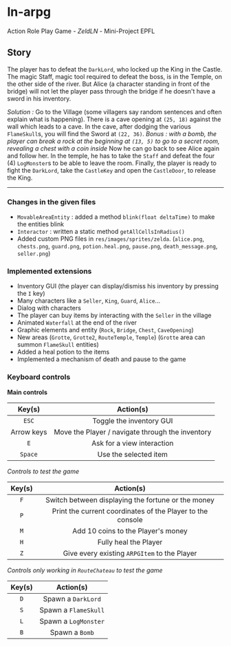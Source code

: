 # ln-arpg

Action Role Play Game - *ZeldLN* - Mini-Project EPFL

## Story
The player has to defeat the `DarkLord`, who locked up the King in the Castle. 
The magic Staff, magic tool required to defeat the boss, is in the Temple, on the other side of the river.
But Alice (a character standing in front of the bridge) will not let the player pass through the bridge if he doesn't have a sword in his inventory.

*Solution :* Go to the Village (some villagers say random sentences and often explain what is happening).
            There is a cave opening at `(25, 18)` against the wall which leads to a cave.
            In the cave, after dodging the various `FlameSkull`s, you will find the Sword at `(22, 36)`. 
            *Bonus : with a bomb, the player can break a rock at the beginning at `(13, 5)` to go to a secret room, revealing a chest with a coin inside*
            Now he can go back to see Alice again and follow her. In the temple, he has to take the `Staff` and defeat the four (4) `LogMonster`s to be able to leave the room.
            Finally, the player is ready to fight the `DarkLord`, take the `CastleKey` and open the `CastleDoor`, to release the King.
            
---

### Changes in the given files 
- `MovableAreaEntity` : added a method `blink(float deltaTime)` to make the entities blink
- `Interactor` : written a static method `getAllCellsInRadius()`
- Added custom PNG files in `res/images/sprites/zelda`. (`alice.png`, `chests.png`, `guard.png`, `potion.heal.png`, `pause.png`, `death_message.png`, `seller.png`)

### Implemented extensions
- Inventory GUI (the player can display/dismiss his inventory by pressing the `I` key)
- Many characters like a `Seller`, `King`, `Guard`, `Alice`...
- Dialog with characters
- The player can buy items by interacting with the `Seller` in the village
- Animated `Waterfall` at the end of the river
- Graphic elements and entity (`Rock`, `Bridge`, `Chest`, `CaveOpening`)
- New areas (`Grotte`, `Grotte2`, `RouteTemple`, `Temple`) (`Grotte` area can summon `FlameSkull` entities)
- Added a heal potion to the items
- Implemented a mechanism of death and pause to the game
            
### Keyboard controls

**Main controls**

|   Key(s)   |                     Action(s)                    |
|:----------:|:------------------------------------------------:|
|    `ESC`   |             Toggle the inventory GUI             |
| Arrow keys | Move the Player / navigate through the inventory |
|     `E`    |            Ask for a view interaction            |
|   `Space`  |               Use the selected item              |

*Controls to test the game*

| Key(s) |                          Action(s)                         |
|:------:|:----------------------------------------------------------:|
|   `F`  |     Switch between displaying the fortune or the money     |
|   `P`  | Print the current coordinates of the Player to the console |
|   `M`  |             Add 10 coins to the Player's money             |
|   `H`  |                    Fully heal the Player                   |
|   `Z`  |        Give every existing `ARPGItem` to the Player        |

*Controls only working in `RouteChateau` to test the game*

| Key(s) |       Action(s)      |
|:------:|:--------------------:|
|   `D`  |  Spawn a `DarkLord`  |
|   `S`  | Spawn a `FlameSkull` |
|   `L`  | Spawn a `LogMonster` |
|   `B`  |    Spawn a `Bomb`    |
